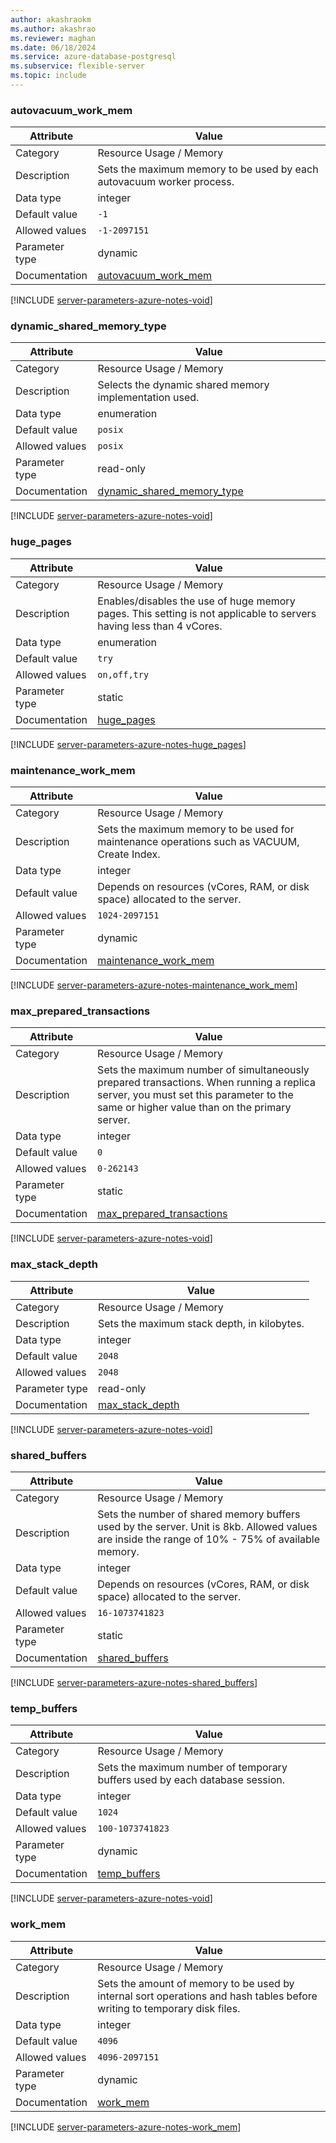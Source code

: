 ```yaml
---
author: akashraokm
ms.author: akashrao
ms.reviewer: maghan
ms.date: 06/18/2024
ms.service: azure-database-postgresql
ms.subservice: flexible-server
ms.topic: include
---
```

### autovacuum_work_mem

| Attribute      | Value                                                      |
|----------------|------------------------------------------------------------|
| Category       | Resource Usage / Memory |
| Description    | Sets the maximum memory to be used by each autovacuum worker process.                                                                                                               |
| Data type      | integer     |
| Default value  | `-1`                                                                       |
| Allowed values | `-1-2097151`     |
| Parameter type | dynamic        |
| Documentation  | [autovacuum_work_mem](https://www.postgresql.org/docs/11/runtime-config-resource.html#GUC-AUTOVACUUM-WORK-MEM)               |


[!INCLUDE [server-parameters-azure-notes-void](./server-parameters-azure-notes-void.md)]



### dynamic_shared_memory_type

| Attribute      | Value                                                      |
|----------------|------------------------------------------------------------|
| Category       | Resource Usage / Memory |
| Description    | Selects the dynamic shared memory implementation used.                                                                                                                              |
| Data type      | enumeration |
| Default value  | `posix`                                                                    |
| Allowed values | `posix`          |
| Parameter type | read-only      |
| Documentation  | [dynamic_shared_memory_type](https://www.postgresql.org/docs/11/runtime-config-resource.html#GUC-DYNAMIC-SHARED-MEMORY-TYPE) |


[!INCLUDE [server-parameters-azure-notes-void](./server-parameters-azure-notes-void.md)]



### huge_pages

| Attribute      | Value                                                      |
|----------------|------------------------------------------------------------|
| Category       | Resource Usage / Memory |
| Description    | Enables/disables the use of huge memory pages. This setting is not applicable to servers having less than 4 vCores.                                                                 |
| Data type      | enumeration |
| Default value  | `try`                                                                      |
| Allowed values | `on,off,try`     |
| Parameter type | static         |
| Documentation  | [huge_pages](https://www.postgresql.org/docs/11/runtime-config-resource.html#GUC-HUGE-PAGES)                                 |


[!INCLUDE [server-parameters-azure-notes-huge_pages](./server-parameters-azure-notes-huge_pages.md)]



### maintenance_work_mem

| Attribute      | Value                                                      |
|----------------|------------------------------------------------------------|
| Category       | Resource Usage / Memory |
| Description    | Sets the maximum memory to be used for maintenance operations such as VACUUM, Create Index.                                                                                         |
| Data type      | integer     |
| Default value  | Depends on resources (vCores, RAM, or disk space) allocated to the server. |
| Allowed values | `1024-2097151`   |
| Parameter type | dynamic        |
| Documentation  | [maintenance_work_mem](https://www.postgresql.org/docs/11/runtime-config-resource.html#GUC-MAINTENANCE-WORK-MEM)             |


[!INCLUDE [server-parameters-azure-notes-maintenance_work_mem](./server-parameters-azure-notes-maintenance_work_mem.md)]



### max_prepared_transactions

| Attribute      | Value                                                      |
|----------------|------------------------------------------------------------|
| Category       | Resource Usage / Memory |
| Description    | Sets the maximum number of simultaneously prepared transactions. When running a replica server, you must set this parameter to the same or higher value than on the primary server. |
| Data type      | integer     |
| Default value  | `0`                                                                        |
| Allowed values | `0-262143`       |
| Parameter type | static         |
| Documentation  | [max_prepared_transactions](https://www.postgresql.org/docs/11/runtime-config-resource.html#GUC-MAX-PREPARED-TRANSACTIONS)   |


[!INCLUDE [server-parameters-azure-notes-void](./server-parameters-azure-notes-void.md)]



### max_stack_depth

| Attribute      | Value                                                      |
|----------------|------------------------------------------------------------|
| Category       | Resource Usage / Memory |
| Description    | Sets the maximum stack depth, in kilobytes.                                                                                                                                         |
| Data type      | integer     |
| Default value  | `2048`                                                                     |
| Allowed values | `2048`           |
| Parameter type | read-only      |
| Documentation  | [max_stack_depth](https://www.postgresql.org/docs/11/runtime-config-resource.html#GUC-MAX-STACK-DEPTH)                       |


[!INCLUDE [server-parameters-azure-notes-void](./server-parameters-azure-notes-void.md)]



### shared_buffers

| Attribute      | Value                                                      |
|----------------|------------------------------------------------------------|
| Category       | Resource Usage / Memory |
| Description    | Sets the number of shared memory buffers used by the server. Unit is 8kb. Allowed values are inside the range of 10% - 75% of available memory.                                     |
| Data type      | integer     |
| Default value  | Depends on resources (vCores, RAM, or disk space) allocated to the server. |
| Allowed values | `16-1073741823`  |
| Parameter type | static         |
| Documentation  | [shared_buffers](https://www.postgresql.org/docs/11/runtime-config-resource.html#GUC-SHARED-BUFFERS)                         |


[!INCLUDE [server-parameters-azure-notes-shared_buffers](./server-parameters-azure-notes-shared_buffers.md)]



### temp_buffers

| Attribute      | Value                                                      |
|----------------|------------------------------------------------------------|
| Category       | Resource Usage / Memory |
| Description    | Sets the maximum number of temporary buffers used by each database session.                                                                                                         |
| Data type      | integer     |
| Default value  | `1024`                                                                     |
| Allowed values | `100-1073741823` |
| Parameter type | dynamic        |
| Documentation  | [temp_buffers](https://www.postgresql.org/docs/11/runtime-config-resource.html#GUC-TEMP-BUFFERS)                             |


[!INCLUDE [server-parameters-azure-notes-void](./server-parameters-azure-notes-void.md)]



### work_mem

| Attribute      | Value                                                      |
|----------------|------------------------------------------------------------|
| Category       | Resource Usage / Memory |
| Description    | Sets the amount of memory to be used by internal sort operations and hash tables before writing to temporary disk files.                                                            |
| Data type      | integer     |
| Default value  | `4096`                                                                     |
| Allowed values | `4096-2097151`   |
| Parameter type | dynamic        |
| Documentation  | [work_mem](https://www.postgresql.org/docs/11/runtime-config-resource.html#GUC-WORK-MEM)                                     |


[!INCLUDE [server-parameters-azure-notes-work_mem](./server-parameters-azure-notes-work_mem.md)]




